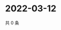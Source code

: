 # 2022-03-12

共 0 条

<!-- BEGIN WEIBO -->
<!-- 最后更新时间 Sat Mar 12 2022 00:21:48 GMT+0800 (China Standard Time) -->

<!-- END WEIBO -->
